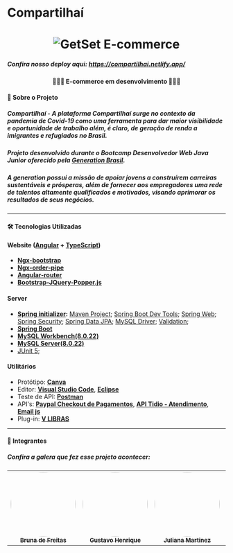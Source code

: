 # **Compartilhaí**



<h1 align="center">
    <img alt="GetSet E-commerce" href="#" src="https://i.imgur.com/xxGbFoa.png" />
</h1>

##### Confira nosso deploy aqui: https://compartilhai.netlify.app/

<h4 align="center"> 👨🏼‍💻 E-commerce em desenvolvimento 👩🏼‍💻 </h4>


#### 🔵 Sobre o Projeto

##### Compartilhaí - A plataforma Compartilhaí surge no contexto da pandemia de Covid-19 como uma ferramenta para dar maior visibilidade e oportunidade de trabalho além, é claro, de geração de renda a imigrantes e refugiados no Brasil. 

##### Projeto desenvolvido durante o **Bootcamp Desenvolvedor Web Java Junior** oferecido pela [Generation Brasil](https://brazil.generation.org/).
##### A generation possui a missão de apoiar jovens a construírem carreiras sustentáveis e prósperas, além de fornecer aos empregadores uma rede de talentos altamente qualificados e motivados, visando aprimorar os resultados de seus negócios.

---

#### 🛠 Tecnologias Utilizadas



#### **Website**  ([Angular](https://angular.io/)  +  [TypeScript](https://www.typescriptlang.org/))

-   **[Ngx-bootstrap](https://valor-software.com/ngx-bootstrap/#/)**
-   **[Ngx-order-pipe](https://www.npmjs.com/package/ngx-order-pipe)**
-   **[Angular-router](https://angular.io/api/router)**
-   **[Bootstrap-JQuery-Popper.js]()**


#### **Server**  

- **[Spring initializer](https://start.spring.io/):**
  [Maven Project](https://www.baeldung.com/spring-with-maven);
  [Spring Boot Dev Tools](https://docs.spring.io/spring-boot/docs/1.5.16.RELEASE/reference/html/using-boot-devtools.html);
  [Spring Web](https://spring.io/guides/gs/spring-boot/);
  [Spring Security](https://spring.io/projects/spring-security#overview);
  [Spring Data JPA](https://docs.spring.io/spring-data/jpa/docs/current/reference/html/#reference);
  [MySQL Driver](https://www.baeldung.com/java-connect-mysql);
  [Validation](https://www.baeldung.com/spring-boot-bean-validation);
-   **[Spring Boot](https://spring.io/projects/spring-boot)**
-   **[MySQL Workbench(8.0.22)](https://dev.mysql.com/downloads/workbench/)**
-   **[MySQL Server(8.0.22)](https://dev.mysql.com/downloads/mysql/)**
-  [JUnit 5](https://junit.org/junit5/);



#### **Utilitários**

-   Protótipo:  **[Canva](https://www.canva.com/pt_br/)**
-   Editor:  **[Visual Studio Code](https://code.visualstudio.com/)**, **[Eclipse](https://www.eclipse.org/)**
-   Teste de API:  **[Postman](https://www.postman.com/)**
-   API's: **[Paypal Checkout de Pagamentos](https://www.paypal.com/br/webapps/mpp/merchant-integration/)**, **[API Tidio - Atendimento](https://www.tidio.com/)**, **[Email js](https://www.emailjs.com/)**
-   Plug-in: **[V LIBRAS](https://www.gov.br/governodigital/pt-br/vlibras)**



---

#### 🔵 Integrantes

##### Confira a galera que fez esse projeto acontecer:

<table>
  <tr>
    <td align="center"><a href="https://github.com/Brynafreitas"><img style="border-radius: 50%" src="https://i.imgur.com/Y4IM4fJ.jpg" width="150px;" alt=""/><br /><sub><b>Bruna de Freitas</b></sub></a><br /></td>
    <td align="center"><a href="https://github.com/GustavoHLC"><img style="border-radius: 50%" src="https://i.imgur.com/8jilenD.jpg" width="150px;" alt=""/><br /><sub><b>Gustavo Henrique</b></sub></a><br /></a></td>
    <td align="center"><a href="https://github.com/JuCSMartin"><img style="border-radius: 50%" src="https://i.imgur.com/U4RJc7L.jpg" width="150px;" alt=""/><br /><sub><b>Juliana Martinez</b></sub></a><br /></td>
    <td align="center"><a href="https://github.com/vnspacheco"><img style="border-radius: 50%" src="https://i.imgur.com/cR91qnY.jpg" width="150px;" alt=""/><br /><sub><b>Vinicius Pacheco</b></sub></a><br /></td>
  </tr>
</table>
